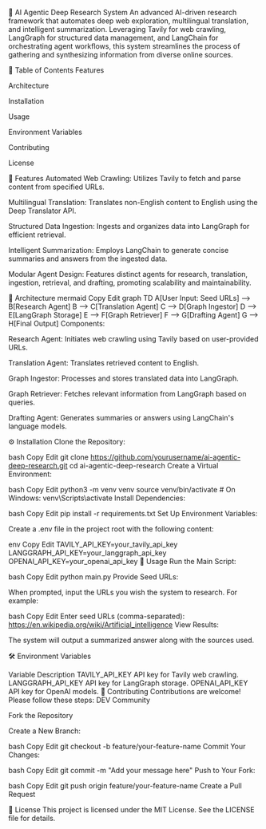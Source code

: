 🧠 AI Agentic Deep Research System
An advanced AI-driven research framework that automates deep web exploration, multilingual translation, and intelligent summarization. Leveraging Tavily for web crawling, LangGraph for structured data management, and LangChain for orchestrating agent workflows, this system streamlines the process of gathering and synthesizing information from diverse online sources.​

📌 Table of Contents
Features

Architecture

Installation

Usage

Environment Variables

Contributing

License

🚀 Features
Automated Web Crawling: Utilizes Tavily to fetch and parse content from specified URLs.

Multilingual Translation: Translates non-English content to English using the Deep Translator API.

Structured Data Ingestion: Ingests and organizes data into LangGraph for efficient retrieval.

Intelligent Summarization: Employs LangChain to generate concise summaries and answers from the ingested data.

Modular Agent Design: Features distinct agents for research, translation, ingestion, retrieval, and drafting, promoting scalability and maintainability.​

🧭 Architecture
mermaid
Copy
Edit
graph TD
    A[User Input: Seed URLs] --> B[Research Agent]
    B --> C[Translation Agent]
    C --> D[Graph Ingestor]
    D --> E[LangGraph Storage]
    E --> F[Graph Retriever]
    F --> G[Drafting Agent]
    G --> H[Final Output]
Components:

Research Agent: Initiates web crawling using Tavily based on user-provided URLs.

Translation Agent: Translates retrieved content to English.

Graph Ingestor: Processes and stores translated data into LangGraph.

Graph Retriever: Fetches relevant information from LangGraph based on queries.

Drafting Agent: Generates summaries or answers using LangChain's language models.​

⚙️ Installation
Clone the Repository:

bash
Copy
Edit
git clone https://github.com/yourusername/ai-agentic-deep-research.git
cd ai-agentic-deep-research
Create a Virtual Environment:

bash
Copy
Edit
python3 -m venv venv
source venv/bin/activate  # On Windows: venv\Scripts\activate
Install Dependencies:

bash
Copy
Edit
pip install -r requirements.txt
Set Up Environment Variables:

Create a .env file in the project root with the following content:

env
Copy
Edit
TAVILY_API_KEY=your_tavily_api_key
LANGGRAPH_API_KEY=your_langgraph_api_key
OPENAI_API_KEY=your_openai_api_key
🧪 Usage
Run the Main Script:

bash
Copy
Edit
python main.py
Provide Seed URLs:

When prompted, input the URLs you wish the system to research. For example:

bash
Copy
Edit
Enter seed URLs (comma-separated): https://en.wikipedia.org/wiki/Artificial_intelligence
View Results:

The system will output a summarized answer along with the sources used.

🛠️ Environment Variables

Variable	Description
TAVILY_API_KEY	API key for Tavily web crawling.
LANGGRAPH_API_KEY	API key for LangGraph storage.
OPENAI_API_KEY	API key for OpenAI models.
🤝 Contributing
Contributions are welcome! Please follow these steps:​
DEV Community

Fork the Repository

Create a New Branch:

bash
Copy
Edit
git checkout -b feature/your-feature-name
Commit Your Changes:

bash
Copy
Edit
git commit -m "Add your message here"
Push to Your Fork:

bash
Copy
Edit
git push origin feature/your-feature-name
Create a Pull Request

📄 License
This project is licensed under the MIT License. See the LICENSE file for details.​

